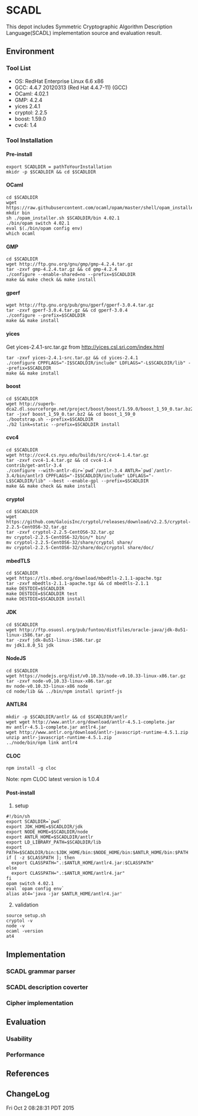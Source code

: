 # SCADL

This depot includes Symmetric Cryptographic Algorithm Description Language(SCADL) implementation source and evaluation result.

## Environment

### Tool List
+ OS: RedHat Enterprise Linux 6.6 x86
+ GCC: 4.4.7 20120313 (Red Hat 4.4.7-11) (GCC)
+ OCaml: 4.02.1
+ GMP: 4.2.4
+ yices 2.4.1
+ cryptol: 2.2.5
+ boost: 1.59.0
+ cvc4: 1.4

### Tool Installation

#### Pre-install
```
export SCADLDIR = pathToYourInstallation
mkidr -p $SCADLDIR && cd $SCADLDIR
```

#### OCaml
```
cd $SCADLDIR
wget https://raw.githubusercontent.com/ocaml/opam/master/shell/opam_installer.sh
mkdir bin
sh ./opam_installer.sh $SCADLDIR/bin 4.02.1
./bin/opam switch 4.02.1
eval $(./bin/opam config env)
which ocaml
```

#### GMP
```
cd $SCADLDIR
wget http://ftp.gnu.org/gnu/gmp/gmp-4.2.4.tar.gz
tar -zxvf gmp-4.2.4.tar.gz && cd gmp-4.2.4
./configure --enable-shared=no --prefix=$SCADLDIR
make && make check && make install
```

#### gperf
```
wget http://ftp.gnu.org/pub/gnu/gperf/gperf-3.0.4.tar.gz
tar -zxvf gperf-3.0.4.tar.gz && cd gperf-3.0.4
./configure --prefix=$SCADLDIR
make && make install
```

#### yices
Get yices-2.4.1-src.tar.gz from http://yices.csl.sri.com/index.html
```
tar -zxvf yices-2.4.1-src.tar.gz && cd yices-2.4.1
./configure CPPFLAGS="-I$SCADLDIR/include" LDFLAGS="-L$SCADLDIR/lib" --prefix=$SCADLDIR
make && make install
```
#### boost
```
cd $SCADLDIR
wget http://superb-dca2.dl.sourceforge.net/project/boost/boost/1.59.0/boost_1_59_0.tar.bz2
tar -jxvf boost_1_59_0.tar.bz2 && cd boost_1_59_0
./bootstrap.sh --prefix=$SCADLDIR
./b2 link=static --prefix=$SCADLDIR install
```

#### cvc4
```
cd $SCADLDIR
wget http://cvc4.cs.nyu.edu/builds/src/cvc4-1.4.tar.gz
tar -zxvf cvc4-1.4.tar.gz && cd cvc4-1.4
contrib/get-antlr-3.4
./configure --with-antlr-dir=`pwd`/antlr-3.4 ANTLR=`pwd`/antlr-3.4/bin/antlr3 CPPFLAGS="-I$SCADLDIR/include" LDFLAGS="-L$SCADLDIR/lib" --best --enable-gpl --prefix=$SCADLDIR
make && make check && make install
```

#### cryptol
```
cd $SCADLDIR
wget https://github.com/GaloisInc/cryptol/releases/download/v2.2.5/cryptol-2.2.5-CentOS6-32.tar.gz
tar -zxvf cryptol-2.2.5-CentOS6-32.tar.gz
mv cryptol-2.2.5-CentOS6-32/bin/* bin/
mv cryptol-2.2.5-CentOS6-32/share/cryptol share/
mv cryptol-2.2.5-CentOS6-32/share/doc/cryptol share/doc/
```

#### mbedTLS
```
cd $SCADLDIR
wget https://tls.mbed.org/download/mbedtls-2.1.1-apache.tgz
tar -zxvf mbedtls-2.1.1-apache.tgz && cd mbedtls-2.1.1
make DESTDIE=$SCADLDIR
make DESTDIE=$SCADLDIR test
make DESTDIE=$SCADLDIR install
```

#### JDK
```
cd $SCADLDIR
wget http://ftp.osuosl.org/pub/funtoo/distfiles/oracle-java/jdk-8u51-linux-i586.tar.gz
tar -zxvf jdk-8u51-linux-i586.tar.gz
mv jdk1.8.0_51 jdk
```

#### NodeJS
```
cd $SCADLDIR
wget https://nodejs.org/dist/v0.10.33/node-v0.10.33-linux-x86.tar.gz
tar -zxvf node-v0.10.33-linux-x86.tar.gz
mv node-v0.10.33-linux-x86 node
cd node/lib && ../bin/npm install sprintf-js
```

#### ANTLR4
```
mkdir -p $SCADLDIR/antlr && cd $SCADLDIR/antlr
wget wget http://www.antlr.org/download/antlr-4.5.1-complete.jar
mv antlr-4.5.1-complete.jar antlr4.jar
wget http://www.antlr.org/download/antlr-javascript-runtime-4.5.1.zip
unzip antlr-javascript-runtime-4.5.1.zip
../node/bin/npm link antlr4
```

#### CLOC
```
npm install -g cloc
```
Note: npm CLOC latest version is 1.0.4

#### Post-install
1. setup
```
#!/bin/sh
export SCADLDIR=`pwd`
export JDK_HOME=$SCADLDIR/jdk
export NODE_HOME=$SCADLDIR/node
export ANTLR_HOME=$SCADLDIR/antlr
export LD_LIBRARY_PATH=$SCADLDIR/lib
export PATH=$SCADLDIR/bin:$JDK_HOME/bin:$NODE_HOME/bin:$ANTLR_HOME/bin:$PATH
if [ -z $CLASSPATH ]; then
  export CLASSPATH=".:$ANTLR_HOME/antlr4.jar:$CLASSPATH"
else
  export CLASSPATH=".:$ANTLR_HOME/antlr4.jar"
fi
opam switch 4.02.1
eval `opam config env`
alias at4='java -jar $ANTLR_HOME/antlr4.jar'
```

2. validation
```
source setup.sh 
cryptol -v
node -v
ocaml -version
at4
```

## Implementation

### SCADL grammar parser

### SCADL description coverter

### Cipher implementation

## Evaluation

### Usability

### Performance

## References

## ChangeLog

Fri Oct  2 08:28:31 PDT 2015
